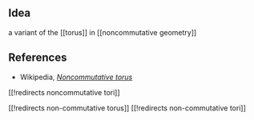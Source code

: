 
## Idea

a variant of the [[torus]] in [[noncommutative geometry]]

## References

* Wikipedia, _[Noncommutative torus](https://en.wikipedia.org/wiki/Noncommutative_torus)_

[[!redirects noncommutative tori]]

[[!redirects non-commutative torus]]
[[!redirects non-commutative tori]]

